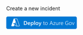 Create a new incident

<a href="https://portal.azure.com/#create/Microsoft.Template/uri/https%3A%2F%2Fraw.githubusercontent.com%2Ftianderturpijn%2Fsentinel%2Fmaster%2FARM%2FCreateNewIncident.json" target="_blank"><img src="https://raw.githubusercontent.com/Azure/azure-quickstart-templates/master/1-CONTRIBUTION-GUIDE/images/deploytoazuregov.png"/>
</a>
